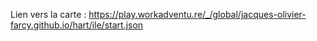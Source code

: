 Lien vers la carte : https://play.workadventu.re/_/global/jacques-olivier-farcy.github.io/hart/ile/start.json
